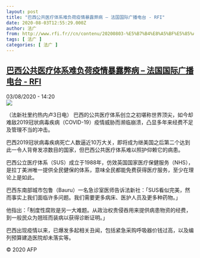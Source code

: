 ```yaml
---
layout: post
title: "巴西公共医疗体系难负荷疫情暴露弊病 – 法国国际广播电台 - RFI"
date: 2020-08-03T12:55:29.000Z
author: 法广
from: http://www.rfi.fr//cn/contenu/20200803-%E5%B7%B4%E8%A5%BF%E5%85%AC%E5%85%B1%E5%8C%BB%E7%96%97%E4%BD%93%E7%B3%BB%E9%9A%BE%E8%B4%9F%E8%8D%B7%E7%96%AB%E6%83%85%E6%9A%B4%E9%9C%B2%E5%BC%8A%E7%97%85
tags: [ 法广 ]
categories: [ 法广 ]
---
```

<!--1596459329000-->
[巴西公共医疗体系难负荷疫情暴露弊病 – 法国国际广播电台 - RFI](http://www.rfi.fr//cn/contenu/20200803-%E5%B7%B4%E8%A5%BF%E5%85%AC%E5%85%B1%E5%8C%BB%E7%96%97%E4%BD%93%E7%B3%BB%E9%9A%BE%E8%B4%9F%E8%8D%B7%E7%96%AB%E6%83%85%E6%9A%B4%E9%9C%B2%E5%BC%8A%E7%97%85)
------

<div>
<div>03/08/2020 - 14:20</div><img src="https://s.rfi.fr/media/display/9a009bb8-d586-11ea-a211-005056bff430/w:310/p:16x9/int0011b.200803202003.jpg"><div class="t-content__body u-clearfix"><div class="m-interstitial"></div><p>（法新社里约热内卢3日电）    巴西的公共医疗体系创立之初堪称世界顶尖，如今却难敌2019冠状病毒疾病（COVID-19）疫情威胁而濒临崩溃，凸显多年来经费不足及管理不当的冲击。</p><p>    巴西2019冠状病毒疾病死亡人数逼近10万大关，即将成为继美国之后第二个达到此一令人背脊发凉数目的国家，但巴西公共医疗体系难以照护仰赖它的病患。</p><p>    巴西公立医疗体系（SUS）成立于1988年，仿效英国国家医疗保健服务（NHS），是拉丁美洲唯一提供全民健保的体系，意味全民都能免费获得医疗服务，至少在理论上是如此。</p><p>    巴西东南部城市包鲁（Bauru）一名急诊室医师告诉法新社：「SUS看似完美，然而事实上我们面临许多问题。我们需要更多病床、医护人员及更多种药物。」</p><p>    他指出：「制度性腐败是另一大难题。从政治权贵侵吞用来提供病患物资的经费，到一般民众为翘班而装病以获得诊断证明。」</p><p>    巴西出现疫情以来，已爆发多起相关丑闻，包括紧急采购呼吸器价钱过高，以及编列预算建造医院却未落实等。</p><p class="t-copyright">© 2020 AFP</p>        </div>
</div>
